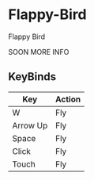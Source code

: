 # Flappy-Bird
Flappy Bird 


SOON MORE INFO


## KeyBinds

| Key | Action |
| ------ | ------ |
| W | Fly |
| Arrow Up | Fly |
| Space | Fly |
| Click| Fly |
| Touch| Fly |
